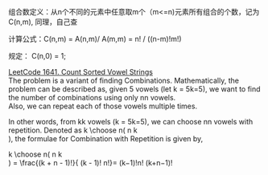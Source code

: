 组合数定义：从n个不同的元素中任意取m个（m<=n)元素所有组合的个数，记为C(n,m), 同理，自己查  

计算公式：C(n,m) = A(n,m)/ A(m,m) = n! / ((n-m)!m!)

规定： C(n,0) = 1;

[LeetCode 1641. Count Sorted Vowel Strings](https://leetcode.com/problems/count-sorted-vowel-strings/)  
The problem is a variant of finding Combinations. Mathematically, the problem can be described as, given 5 vowels (let k = 5k=5), we want to find the number of combinations using only nn vowels.   
Also, we can repeat each of those vowels multiple times.  

In other words, from kk vowels (k = 5k=5), we can choose nn vowels with repetition. Denoted as k \choose n( 
n
k
​	
 ), the formulae for Combination with Repetition is given by,

k \choose n( 
n
k
​	
 ) = \frac{(k + n - 1)!}{ (k - 1)! n!}= 
(k−1)!n!
(k+n−1)!
​	
